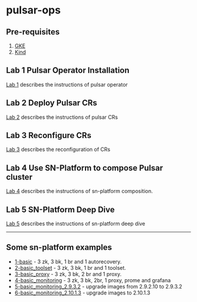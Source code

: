 # pulsar-ops
## Pre-requisites
1. [GKE]()
2. [Kind]()

## Lab 1 Pulsar Operator Installation

[Lab 1](https://github.com/streamnative/global-se-practice/tree/pulsar-ops/Lab%201%20-%20Pulsar%20Operators%20Install.md) describes the instructions of pulsar operator

## Lab 2 Deploy Pulsar CRs

[Lab 2](https://github.com/streamnative/global-se-practice/tree/pulsar-ops/Lab%202%20-%20Deploy%20Pulsar%20CRs.md) describes the instructions of pulsar CRs

## Lab 3 Reconfigure CRs

[Lab 3](https://github.com/streamnative/global-se-practice/tree/pulsar-ops/Lab%203%20-%20Reconfig%20CRs.md) describes the reconfiguration of CRs

## Lab 4 Use SN-Platform to compose Pulsar cluster

[Lab 4](https://github.com/streamnative/global-se-practice/tree/pulsar-ops/Lab%204%20-%20sn-platform%20install.md) describes the instructions of sn-platform composition.

## Lab 5 SN-Platform Deep Dive

[Lab 5](https://github.com/streamnative/global-se-practice/tree/pulsar-ops/Lab%205%20-%20sn-platform%20Deep%20Dive.md) describes the instructions of sn-platform deep dive

---
## Some sn-platform examples

* [1-basic](sn-platform/1-basic.yaml) - 3 zk, 3 bk, 1 br and 1 autorecovery.
* [2-basic_toolset](sn-platform/2-basic_toolset.yaml) - 3 zk, 3 bk, 1 br and 1 toolset.
* [3-basic_proxy](sn-platform/3-basic_proxy.yaml) - 3 zk, 3 bk, 2 br and 1 proxy.
* [4-basic_monitoring](sn-platform/4-basic_monitoring.yaml) - 3 zk, 3 bk, 2br, 1 proxy, prome and grafana
* [5-basic_monitoring_2.9.3.2](sn-platform/5-basic_monitoring_2.9.3.2.yaml) - upgrade images from 2.9.2.10 to 2.9.3.2
* [6-basic_monitoring_2.10.1.3](sn-platform/6-basic_monitoring_2.10.1.3.yaml) - upgrade images to 2.10.1.3
